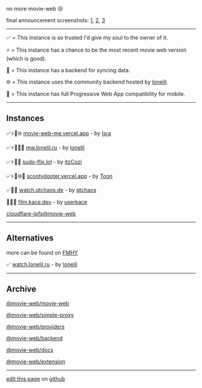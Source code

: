 no more movie-web 😢

final announcement screenshots: [1](https://files.catbox.moe/ddesj8.png), [2](https://files.catbox.moe/270b6n.png), [3](https://files.catbox.moe/m8kl57.png)

---

✅ = This instance is so trusted I'd give my soul to the owner of it.

⚡️ = This instance has a chance to be the most recent movie web version (which is good).

💾 = This instance has a backend for syncing data.

🌐 = This instance uses the community backend hosted by [lonelil](https://github.com/lonelil).

📱 = This instance has full Progressive Web App compatibility for mobile.

---

## Instances

✅⚡💾🌐 [movie-web-me.vercel.app](https://movie-web-me.vercel.app) - by [Isra](https://github.com/zisra)

✅⚡️💾🌐📱 [mw.lonelil.ru](https://mw.lonelil.ru) - by [lonelil](https://github.com/lonelil)

✅⚡💾📱 [sudo-flix.lol](https://sudo-flix.lol) - by [itzCozi](https://gitlab.com/itzCozi)

✅⚡💾🌐📱 [scootydooter.vercel.app](https://scootydooter.vercel.app) - by [Toon](https://github.com/Toon-arch)

✅💾📱 [watch.qtchaos.de](https://watch.qtchaos.de) - by [qtchaos](https://github.com/qtchaos)

💾🌐📱 [film.kace.dev](https://film.kace.dev) - by [userkace](https://github.com/userkace)

[cloudflare-ipfs@movie-web](https://k51qzi5uqu5diql6nkzokwdvz9511dp9itillc7xhixptq14tk1oz8agh3wrjd.ipns.cf-ipfs.com)

---

## Alternatives

more can be found on [FMHY](https://fmhy.pages.dev/videopiracyguide)

✅ [watch.lonelil.ru](https://watch.lonelil.ru) - by [lonelil](https://github.com/lonelil)

---

## Archive

[@movie-web/movie-web](https://github.com/lonelil/movie-web)

[@movie-web/simple-proxy](https://github.com/TheScreechingBagel/simple-proxy-mw)

[@movie-web/providers](https://github.com/lonelil/providers)

[@movie-web/backend](https://github.com/rrosajp/backend)

[@movie-web/docs](https://github.com/TheScreechingBagel/docs)

[@movie-web/extension](https://github.com/TheScreechingBagel/extension)

---

[edit this page](https://github.com/erynith/movie-web-instances/edit/main/page.md) on [github](https://github.com/erynith/movie-web-instances)
